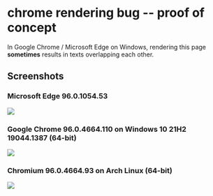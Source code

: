 # chrome rendering bug -- proof of concept

In Google Chrome / Microsoft Edge on Windows, rendering this page **sometimes** results in texts overlapping each other.

## Screenshots

### Microsoft Edge 96.0.1054.53

![](https://raw.githubusercontent.com/sozysozbot/chrome-rendering-bug-poc/master/img/fail_edge_96.0.1054.53.png)

### Google Chrome 96.0.4664.110 on Windows 10 21H2 19044.1387 (64-bit)

![](https://raw.githubusercontent.com/sozysozbot/chrome-rendering-bug-poc/master/img/fail_chrome_96.0.4664.110.png)

### Chromium 96.0.4664.93 on Arch Linux (64-bit)

![](https://raw.githubusercontent.com/sozysozbot/chrome-rendering-bug-poc/master/img/fail_chrome_96.0.4664.93.png)
